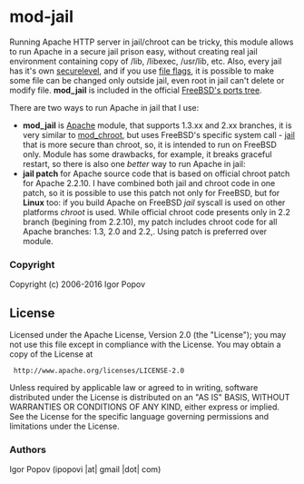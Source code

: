 # mod-jail
Running Apache HTTP server in jail/chroot can be tricky, this module allows to run Apache in a secure jail prison easy, without creating real jail environment containing copy of /lib, /libexec, /usr/lib, etc. Also, every jail has it's own [securelevel](http://www.freebsd.org/doc/en/books/faq/security.html#SECURELEVEL), and if you use [file flags](http://www.freebsd.org/cgi/man.cgi?query=chflags&sektion=2&apropos=0), it is possible to make some file can be changed only outside jail, even root in jail can't delete or modify file.
**mod\_jail** is included in the official [FreeBSD's ports tree](https://www.freshports.org/www/mod_jail/).

There are two ways to run Apache in jail that I use:

  * **mod\_jail** is [Apache](http://httpd.apache.org/) module, that supports 1.3.xx and 2.xx branches, it is very similar to [mod\_chroot](http://core.segfault.pl/~hobbit/mod_chroot/), but uses FreeBSD's specific system call - [jail](http://wikipedia.org/wiki/FreeBSD_jail)  that is more secure than chroot, so, it is intended to run on FreeBSD only. Module has some drawbacks, for example, it breaks graceful restart, so there is also one _better_ way to run Apache in jail:
  * **jail patch** for Apache source code that is based on official chroot patch for Apache 2.2.10. I have combined both jail and chroot code in one patch, so it is possible to use this patch not only for FreeBSD, but for **Linux** too: if you build Apache on FreeBSD _jail_ syscall is used on other platforms _chroot_ is used. While official chroot code presents only in 2.2 branch (begining from 2.2.10), my patch includes chroot code for all Apache branches: 1.3, 2.0 and 2.2,. Using patch is preferred over module.

### Copyright

  Copyright (c) 2006-2016 Igor Popov

License
-------
   Licensed under the Apache License, Version 2.0 (the "License");
   you may not use this file except in compliance with the License.
   You may obtain a copy of the License at

     http://www.apache.org/licenses/LICENSE-2.0

   Unless required by applicable law or agreed to in writing, software
   distributed under the License is distributed on an "AS IS" BASIS,
   WITHOUT WARRANTIES OR CONDITIONS OF ANY KIND, either express or implied.
   See the License for the specific language governing permissions and
   limitations under the License.

### Authors

  Igor Popov
  (ipopovi |at| gmail |dot| com)
